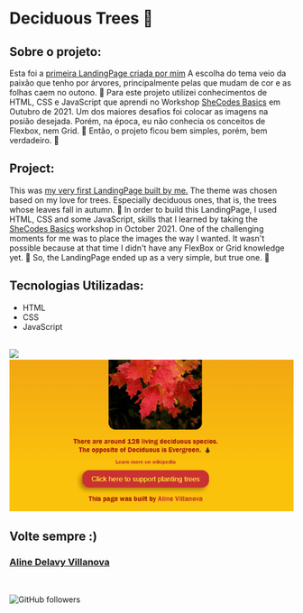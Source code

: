 # Deciduous Trees 🍁

## Sobre o projeto:
Esta foi a [primeira LandingPage criada por mim](https://www.shecodes.io/workshops/shecodes-basics-4f5562dc-43ea-454e-91d8-11776fe3d6d0/projects/544001%20target=%22_blank%22) A escolha do tema veio da paixão que tenho por árvores, principalmente pelas que mudam de cor e as folhas caem no outono. 🍂
Para este projeto utilizei conhecimentos de HTML, CSS e JavaScript que aprendi no Workshop 
[SheCodes Basics](https://www.shecodes.io/workshops) em Outubro de 2021.
Um dos maiores desafios foi colocar as imagens na posião desejada. Porém, na época, eu não conhecia os conceitos de Flexbox, nem Grid. 🤯 
Então, o projeto ficou bem simples, porém, bem verdadeiro. 🤍

## Project:
This was [my very first LandingPage built by me.](https://www.shecodes.io/workshops/shecodes-basics-4f5562dc-43ea-454e-91d8-11776fe3d6d0/projects/544001%20target=%22_blank%22) The theme was chosen based on my love for trees. Especially deciduous ones, that is, the trees whose leaves fall in autumn. 🍂
In order to build this LandingPage, I used HTML, CSS and some JavaScript, skills that I learned by taking the [SheCodes Basics](https://www.shecodes.io/workshops) workshop in October 2021.
One of the challenging moments for me was to place the images the way I wanted. It wasn't possible because at that time I didn't have any FlexBox or Grid knowledge yet. 🤯
So, the LandingPage ended up as a very simple, but true one. 🤍
<BR>
## Tecnologias Utilizadas:
  - HTML
  - CSS
  - JavaScript
<BR>
<img src="./she-codes-landing-page.gif">
<BR>
<img src="./she-codes-landing-page-js.gif">
<BR>

## Volte sempre :)
### [Aline Delavy Villanova](https://www.linkedin.com/in/aline-delavy-villanova-578085109/)
<br>


![GitHub followers](https://img.shields.io/github/followers/advillanova?style=social)


